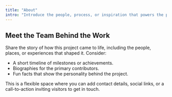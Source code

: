 ```yaml
---
title: "About"
intro: "Introduce the people, process, or inspiration that powers the project."
---
```


## Meet the Team Behind the Work

Share the story of how this project came to life, including the people, places, or experiences that shaped it. Consider:

- A short timeline of milestones or achievements.
- Biographies for the primary contributors.
- Fun facts that show the personality behind the project.

This is a flexible space where you can add contact details, social links, or a call-to-action inviting visitors to get in touch.
